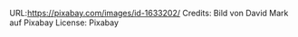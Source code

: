 URL:https://pixabay.com/images/id-1633202/
Credits: Bild von David Mark auf Pixabay
License: Pixabay

